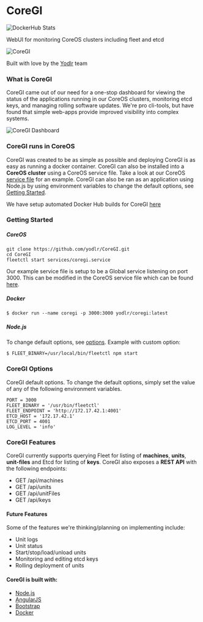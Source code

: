 CoreGI
=========

![DockerHub Stats](http://dockeri.co/image/yodlr/coregi)

WebUI for monitoring CoreOS clusters including fleet and etcd

![CoreGI](https://raw.githubusercontent.com/yodlr/CoreGI/master/site/img/coregi_logo.png)

Built with love by the [Yodlr](https://getyodlr.com) team

### What is CoreGI

CoreGI came out of our need for a one-stop dashboard for viewing the status of the applications running in our CoreOS clusters, monitoring etcd keys, and managing rolling software updates. We're pro cli-tools, but have found that simple web-apps provide improved visibility into complex systems.

![CoreGI Dashboard](https://raw.githubusercontent.com/yodlr/CoreGI/master/docs/images/coregi-units.png)

### CoreGI runs in CoreOS

CoreGI was created to be as simple as possible and deploying CoreGI is as easy as running a docker container. CoreGI can also be installed into a __CoreOS cluster__ using a CoreOS service file. Take a look at our CoreOS [service file][coregi_service] for an example. CoreGI can also be ran as an application using Node.js by using environment variables to change the default options, see [Getting Started](#getting-started).

We have setup automated Docker Hub builds for CoreGI [here](https://registry.hub.docker.com/u/yodlr/coregi/)


### Getting Started

##### CoreOS

```
git clone https://github.com/yodlr/CoreGI.git
cd CoreGI
fleetctl start services/coregi.service
```

Our example service file is setup to be a Global service listening on port 3000.  This can be modified in the CoreOS service file which can be found [here][coregi_service].

##### Docker

```
$ docker run --name coregi -p 3000:3000 yodlr/coregi:latest
```

##### Node.js

To change default options, see [options](#coregi-options).
Example with custom option:

```
$ FLEET_BINARY=/usr/local/bin/fleetctl npm start
```

### CoreGI Options

CoreGI default options. To change the default options, simply set the value of any of the following environment variables.

```
PORT = 3000
FLEET_BINARY = '/usr/bin/fleetctl'
FLEET_ENDPOINT = 'http://172.17.42.1:4001'
ETCD_HOST = '172.17.42.1'
ETCD_PORT = 4001
LOG_LEVEL = 'info'
```

### CoreGI Features

CoreGI currently supports querying Fleet for listing of __machines__, __units__, __unit-files__ and Etcd for listing of __keys__.
CoreGI also exposes a __REST API__ with the following endpoints:

* GET /api/machines
* GET /api/units
* GET /api/unitFiles
* GET /api/keys

#### Future Features

Some of the features we're thinking/planning on implementing include:

* Unit logs
* Unit status
* Start/stop/load/unload units
* Monitoring and editing etcd keys
* Rolling deployment of units


#### CoreGI is built with:

* [Node.js](http://nodejs.org/)
* [AngularJS](https://angularjs.org/)
* [Bootstrap](http://getbootstrap.com/)
* [Docker](https://www.docker.com/)



[coregi_service]: https://github.com/yodlr/CoreGI/blob/master/services/coregi.service
